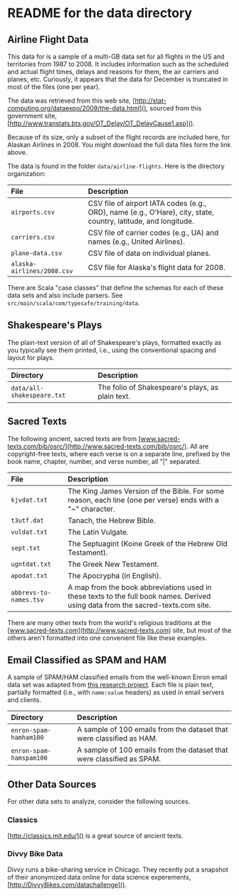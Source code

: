 # README for the data directory

## Airline Flight Data

This data for is a sample of a multi-GB data set for all flights in the US and territories from 1987 to 2008. It includes information such as the scheduled and actual flight times, delays and reasons for them, the air carriers and planes, etc. Curiously, it appears that the data for December is truncated in most of the files (one per year).

The data was retrieved from this web site, [http://stat-computing.org/dataexpo/2009/the-data.html](), sourced from this government site, [http://www.transtats.bts.gov/OT_Delay/OT_DelayCause1.asp]().

Because of its size, only a subset of the flight records are included here, for Alaskan Airlines in 2008. You might download the full data files form the link above.

The data is found in the folder `data/airline-flights`. Here is the directory organization:

| File | Description
| :--- | :----------
`airports.csv` | CSV file of airport IATA codes (e.g., ORD), name (e.g., O'Hare), city, state, country, latitude, and longitude.
`carriers.csv` | CSV file of carrier codes (e.g., UA) and names (e.g., United Airlines).
`plane-data.csv` | CSV file of data on individual planes.
`alaska-airlines/2008.csv` | CSV file for Alaska's flight data for 2008.

There are Scala "case classes" that define the schemas for each of these data sets and also include parsers. See `src/main/scala/com/typesafe/training/data`.

## Shakespeare's Plays

The plain-text version of all of Shakespeare's plays, formatted exactly as you typically see them printed, i.e., using the conventional spacing and layout for plays.

| Directory | Description
| :--- | :----------
`data/all-shakespeare.txt` | The folio of Shakespeare's plays, as plain text.

## Sacred Texts

The following ancient, sacred texts are from [www.sacred-texts.com/bib/osrc/](http://www.sacred-texts.com/bib/osrc/). All are copyright-free texts, where each verse is on a separate line, prefixed by the book name, chapter, number, and verse number, all "|" separated.

| File | Description
| :--- | :----------
`kjvdat.txt` | The King James Version of the Bible. For some reason, each line (one per verse) ends with a "~" character.
`t3utf.dat` | Tanach, the Hebrew Bible.
`vuldat.txt` | The Latin Vulgate.
`sept.txt` | The Septuagint (Koine Greek of the Hebrew Old Testament).
`ugntdat.txt` | The Greek New Testament.
`apodat.txt` | The Apocrypha (in English).
`abbrevs-to-names.tsv` | A map from the book abbreviations used in these texts to the full book names. Derived using data from the sacred-texts.com site.

There are many other texts from the world's religious traditions at the [www.sacred-texts.com](http://www.sacred-texts.com) site, but most of the others aren't formatted into one convenient file like these examples.

## Email Classified as SPAM and HAM

A sample of SPAM/HAM classified emails from the well-known Enron email data set was adapted from [this research project](http://www.aueb.gr/users/ion/data/enron-spam/). Each file is plain text, partially formatted (i.e., with `name:value` headers) as used in email servers and clients.

| Directory | Description
| :--- | :----------
`enron-spam-hamham100` | A sample of 100 emails from the dataset that were classified as HAM.
`enron-spam-hamspam100` | A sample of 100 emails from the dataset that were classified as SPAM.

## Other Data Sources

For other data sets to analyze, consider the following sources.

### Classics

[http://classics.mit.edu/]() is a great source of ancient texts.

### Divvy Bike Data

Divvy runs a bike-sharing service in Chicago. They recently put a snapshot of their anonymized data online for data science experements, [http://DivvyBikes.com/datachallenge]().

